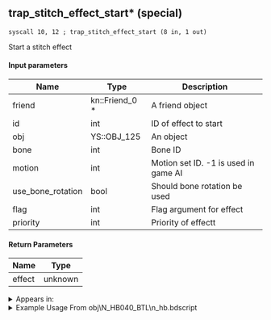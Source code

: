 ## trap_stitch_effect_start* (special)

`syscall 10, 12 ; trap_stitch_effect_start (8 in, 1 out)`

Start a stitch effect

#### Input parameters
| Name | Type | Description
|------|------|------------
| friend   | kn::Friend_0 *   | A friend object
| id   | int   | ID of effect to start
| obj   | YS::OBJ_125   | An object
| bone   | int   | Bone ID
| motion   | int   | Motion set ID. -1 is used in game AI
| use_bone_rotation   | bool   | Should bone rotation be used
| flag   | int   | Flag argument for effect
| priority   | int   | Priority of effectt


#### Return Parameters
| Name | Type
|------|-----
| effect   | unknown   


<details>
	<summary>Appears in:</summary>
| filename | Entity (obj)
|----------|-------------
| obj\N_HB040_BTL\n_hb.bdscript       | ((N) Stitch (BTL) (HB))          

</details>

<details>
	<summary>Example Usage From obj\N_HB040_BTL\n_hb.bdscript</summary>
```
L1369:
 popToSp 4
 popToSp 0
 pushFromFSp 0
 pushFromFSp 4
 gosub 12, L883
 pushFromPWp W140
 syscall 1, 5 ; trap_act_table_init (1 in, 0 out)
 pushFromPWp W140
 pushFromPAi L3858 ; ___ai 'dead' (L3858)
 pushImm 196908
 pushImm L2001
 pushImm 0
 pushImm 0
 pushImm 0
 pushImm 0
 pushImm 0
 pushImm 0
 pushImm 0
 pushImm 0
 syscall 1, 6 ; trap_act_table_add (12 in, 0 out)
 pushFromPWp W140
 pushFromPAi L3846 ; ___ai 'freeze' (L3846)
 pushImm 100
 pushImm L2099
 pushImm 0
 pushImm 0
 pushImm 0
 pushImm 0
 pushImm 0
 pushImm 0
 pushImm 0
 pushImm 0
 syscall 1, 6 ; trap_act_table_add (12 in, 0 out)
 pushFromPWp W140
 pushFromPAi L3861 ; ___ai 'event' (L3861)
 pushImm 196908
 pushImm L2116
 pushImm 0
 pushImm 0
 pushImm 0
 pushImm 0
 pushImm 0
 pushImm 0
 pushImm L2121
 pushImm 0
 syscall 1, 6 ; trap_act_table_add (12 in, 0 out)
 pushFromPWp W140
 pushFromPAi L3850 ; ___ai 'idle' (L3850)
 pushImm 100
 pushImm L2136
 pushImm 0
 pushImm 0
 pushImm 0
 pushImm 0
 pushImm 0
 pushImm 0
 pushImm 0
 pushImm 0
 syscall 1, 6 ; trap_act_table_add (12 in, 0 out)
 pushFromPWp W140
 pushFromPAi L3703 ; ___ai 'idle_time' (L3703)
 pushImm 100
 pushImm L2410
 pushImm 0
 pushImm 0
 pushImm 0
 pushImm 0
 pushImm 0
 pushImm 0
 pushImm 0
 pushImm 0
 syscall 1, 6 ; trap_act_table_add (12 in, 0 out)
 pushFromPWp W140
 pushFromPAi L3720 ; ___ai 'footwork' (L3720)
 pushImm 100
 pushImm L2466
 pushImm 0
 pushImm 0
 pushImm 0
 pushImm 0
 pushImm 0
 pushImm 0
 pushImm 0
 pushImm 0
 syscall 1, 6 ; trap_act_table_add (12 in, 0 out)
 pushFromPWp W140
 pushFromPAi L3812 ; ___ai 'mode_battle' (L3812)
 pushImm 100
 pushImm L2482
 pushImm 0
 pushImm 0
 pushImm 0
 pushImm 0
 pushImm 0
 pushImm 0
 pushImm 0
 pushImm 0
 syscall 1, 6 ; trap_act_table_add (12 in, 0 out)
 pushFromPWp W140
 pushFromPAi L3741 ; ___ai 'mode_revenge' (L3741)
 pushImm 100
 pushImm L2745
 pushImm 0
 pushImm 0
 pushImm 0
 pushImm 0
 pushImm 0
 pushImm 0
 pushImm 0
 pushImm 0
 syscall 1, 6 ; trap_act_table_add (12 in, 0 out)
 pushFromPWp W140
 pushFromPAi L3758 ; ___ai 'mode_battle_boss' (L3758)
 pushImm 100
 pushImm L2787
 pushImm 0
 pushImm 0
 pushImm 0
 pushImm 0
 pushImm 0
 pushImm 0
 pushImm 0
 pushImm 0
 syscall 1, 6 ; trap_act_table_add (12 in, 0 out)
 pushFromPWp W140
 pushFromPAi L3777 ; ___ai 'mode_revenge_boss' (L3777)
 pushImm 100
 pushImm L2853
 pushImm 0
 pushImm 0
 pushImm 0
 pushImm 0
 pushImm 0
 pushImm 0
 pushImm 0
 pushImm 0
 syscall 1, 6 ; trap_act_table_add (12 in, 0 out)
 pushFromPWp W140
 pushFromPAi L3791 ; ___ai 'revenge' (L3791)
 pushImm 65836
 pushImm L2919
 pushImm 0
 pushImm 0
 pushImm 0
 pushImm 0
 pushImm 0
 pushImm 0
 pushImm 0
 pushImm 0
 syscall 1, 6 ; trap_act_table_add (12 in, 0 out)
 pushFromPWp W140
 pushFromPAi L3823 ; ___ai 'appear' (L3823)
 pushImm 100
 pushImm L2978
 pushImm L3180
 pushImm 0
 pushImm 0
 pushImm 0
 pushImm 0
 pushImm 0
 pushImm L3188
 pushImm 0
 syscall 1, 6 ; trap_act_table_add (12 in, 0 out)
 pushFromPWp W140
 pushFromPAi L3806 ; ___ai 'appear_skip' (L3806)
 pushImm 100
 pushImm L3306
 pushImm 0
 pushImm 0
 pushImm 0
 pushImm 0
 pushImm 0
 pushImm 0
 pushImm L3314
 pushImm 0
 syscall 1, 6 ; trap_act_table_add (12 in, 0 out)
 pushFromPWp W140
 pushFromPAi L3827 ; ___ai 'leave' (L3827)
 pushImm 196908
 pushImm L3436
 pushImm 0
 pushImm 0
 pushImm 0
 pushImm 0
 pushImm 0
 pushImm 0
 pushImm 0
 pushImm 0
 syscall 1, 6 ; trap_act_table_add (12 in, 0 out)
 pushFromFSp 0
 pushFromPWp W140
 syscall 1, 7 ; trap_obj_set_act_table (2 in, 0 out)
 pushFromPWp W0
 pushImm 44
 add 
 pushImm 0
 memcpy 0
 pushImm -1
 popToSpVal 20
 pushFromFSp 0
 pushImm 1150
 pushImm -1
 pushImm 0
 syscall 2, 10 ; trap_attack_new (4 in, 1 out)
 popToSpVal 28
 pushFromFSpVal 28
 pushFromFSp 0
 syscall 2, 22 ; trap_attack_set_obj_pax (2 in, 0 out)
 pushFromFSpVal 28
 pushImm L3526
 pushFromFSp 0
 syscall 2, 74 ; trap_attack_set_reflect_callback (3 in, 0 out)
 pushFromFSp 0
 gosub 12, L3661
 eqz 
 jz L1995
 pushFromPSp 16
 pushImmf -185
 pushImmf 90
 pushImmf 0
 pushImmf 0
 gosub 12, L403
 pushFromFSp 0
 pushFromPSp 16
 syscall 10, 1 ; trap_stitch_set_screen_position (2 in, 0 out)
 pushFromFSp 0
 pushImm 0
 pushFromFSp 0
 pushImm 19
 pushImm -1
 pushImm 0
 pushImm 1
 pushImm 0
 syscall 10, 12 ; trap_stitch_effect_start (8 in, 1 out)
 popToSpVal 20
 jmp L2000
```
</details>

